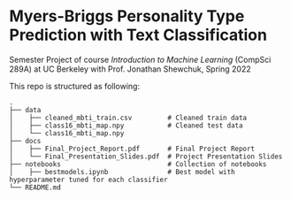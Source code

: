 #  Myers-Briggs Personality Type Prediction with Text Classification

Semester Project of course *Introduction to Machine Learning* (CompSci 289A) at UC Berkeley with Prof. Jonathan Shewchuk, Spring 2022

This repo is structured as following:

```
.
├── data                            
│    ├── cleaned_mbti_train.csv         # Cleaned train data
│    ├── class16_mbti_map.npy           # Cleaned test data
│    └── class16_mbti_map.npy           
├── docs                                 
│    ├── Final_Project_Report.pdf       # Final Project Report
│    └── Final_Presentation_Slides.pdf  # Project Presentation Slides
├── notebooks                           # Collection of notebooks
│    ├── bestmodels.ipynb               # Best model with hyperparameter tuned for each classifier
└── README.md
```